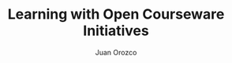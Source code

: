 ---
author: Juan Orozco
categories:
- Uncategorized
draft: true
slug: learning-with-open-courseware-initiatives
tags:
- ocw
- school
title: Learning with Open Courseware Initiatives
type: post
---